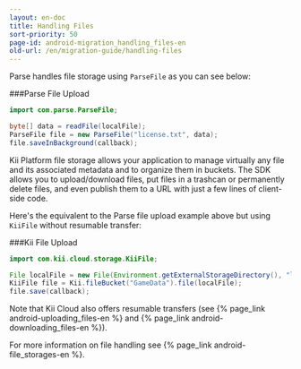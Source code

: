 ```yaml
---
layout: en-doc
title: Handling Files
sort-priority: 50
page-id: android-migration_handling_files-en
old-url: /en/migration-guide/handling-files
---
```

Parse handles file storage using `ParseFile` as you can see below:

###Parse File Upload
```java
import com.parse.ParseFile;

byte[] data = readFile(localFile);
ParseFile file = new ParseFile("license.txt", data);
file.saveInBackground(callback);
```

Kii Platform file storage allows your application to manage virtually any file and its associated metadata and to organize them in buckets. The SDK allows you to upload/download files, put files in a trashcan or permanently delete files, and even publish them to a URL with just a few lines of client-side code. 

Here's the equivalent to the Parse file upload example above but using `KiiFile` without resumable transfer:

###Kii File Upload
```java
import com.kii.cloud.storage.KiiFile;

File localFile = new File(Environment.getExternalStorageDirectory(), "license.txt");
KiiFile file = Kii.fileBucket("GameData").file(localFile);
file.save(callback);
```

Note that Kii Cloud also offers resumable transfers (see {% page_link android-uploading_files-en %} and {% page_link android-downloading_files-en %}).

For more information on file handling see {% page_link android-file_storages-en %}.